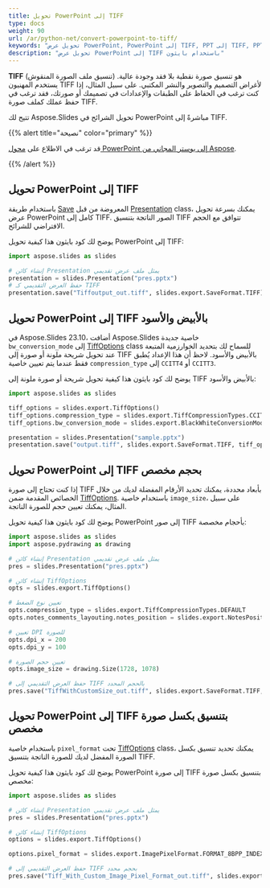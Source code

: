 ```yaml
---
title: تحويل PowerPoint إلى TIFF
type: docs
weight: 90
url: /ar/python-net/convert-powerpoint-to-tiff/
keywords: "تحويل عرض PowerPoint, PowerPoint إلى TIFF, PPT إلى TIFF, PPTX إلى TIFF, بايثون, Aspose.Slides"
description: "تحويل عرض PowerPoint إلى TIFF باستخدام بايثون"
---
```


**TIFF** (تنسيق ملف الصورة المنقوش) هو تنسيق صورة نقطية بلا فقد وجودة عالية. يستخدم المهنيون TIFF لأغراض التصميم والتصوير والنشر المكتبي. على سبيل المثال، إذا كنت ترغب في الحفاظ على الطبقات والإعدادات في تصميمك أو صورتك، فقد ترغب في حفظ عملك كملف صورة TIFF. 

تتيح لك Aspose.Slides تحويل الشرائح في PowerPoint مباشرةً إلى TIFF. 

{{% alert title="نصيحة" color="primary" %}}

قد ترغب في الاطلاع على [محول PowerPoint إلى بوستر المجاني من Aspose](https://products.aspose.app/slides/conversion/convert-ppt-to-poster-online).

{{% /alert %}}

## **تحويل PowerPoint إلى TIFF**

باستخدام طريقة [Save](https://reference.aspose.com/slides/python-net/aspose.slides/presentation/#methods) المعروضة من قبل [Presentation](https://reference.aspose.com/slides/python-net/aspose.slides/presentation/) class، يمكنك بسرعة تحويل عرض PowerPoint كامل إلى TIFF. الصور الناتجة بتنسيق TIFF تتوافق مع الحجم الافتراضي للشرائح. 

يوضح لك كود بايثون هذا كيفية تحويل PowerPoint إلى TIFF:

```python
import aspose.slides as slides

# إنشاء كائن Presentation يمثل ملف عرض تقديمي
presentation = slides.Presentation("pres.pptx")
# حفظ العرض التقديمي كـ TIFF
presentation.save("Tiffoutput_out.tiff", slides.export.SaveFormat.TIFF)
```

## **تحويل PowerPoint إلى TIFF بالأبيض والأسود**

في Aspose.Slides 23.10، أضافت Aspose.Slides خاصية جديدة `bw_conversion_mode` إلى [TiffOptions](https://reference.aspose.com/slides/python-net/aspose.slides.export/tiffoptions/) class للسماح لك بتحديد الخوارزمية المتبعة عند تحويل شريحة ملونة أو صورة إلى TIFF بالأبيض والأسود. لاحظ أن هذا الإعداد يُطبق فقط عندما يتم تعيين خاصية `compression_type` إلى `CCITT4` أو `CCITT3`.

يوضح لك كود بايثون هذا كيفية تحويل شريحة أو صورة ملونة إلى TIFF بالأبيض والأسود:

```python
import aspose.slides as slides

tiff_options = slides.export.TiffOptions()
tiff_options.compression_type = slides.export.TiffCompressionTypes.CCITT4
tiff_options.bw_conversion_mode = slides.export.BlackWhiteConversionMode.DITHERING

presentation = slides.Presentation("sample.pptx")
presentation.save("output.tiff", slides.export.SaveFormat.TIFF, tiff_options)
```

## **تحويل PowerPoint إلى TIFF بحجم مخصص**

إذا كنت تحتاج إلى صورة TIFF بأبعاد محددة، يمكنك تحديد الأرقام المفضلة لديك من خلال الخصائص المقدمة ضمن [TiffOptions](https://reference.aspose.com/slides/python-net/aspose.slides.export/tiffoptions/). باستخدام خاصية `image_size`، على سبيل المثال، يمكنك تعيين حجم للصورة الناتجة. 

يوضح لك كود بايثون هذا كيفية تحويل PowerPoint إلى صور TIFF بأحجام مخصصة:

```python
import aspose.slides as slides
import aspose.pydrawing as drawing

# إنشاء كائن Presentation يمثل ملف عرض تقديمي
pres = slides.Presentation("pres.pptx")

# إنشاء كائن TiffOptions
opts = slides.export.TiffOptions()

# تعيين نوع الضغط
opts.compression_type = slides.export.TiffCompressionTypes.DEFAULT
opts.notes_comments_layouting.notes_position = slides.export.NotesPositions.BOTTOM_FULL

# تعيين DPI للصورة
opts.dpi_x = 200
opts.dpi_y = 100

# تعيين حجم الصورة
opts.image_size = drawing.Size(1728, 1078)

# حفظ العرض التقديمي إلى TIFF بالحجم المحدد
pres.save("TiffWithCustomSize_out.tiff", slides.export.SaveFormat.TIFF, opts)
```


## **تحويل PowerPoint إلى TIFF بتنسيق بكسل صورة مخصص**

باستخدام خاصية `pixel_format` تحت [TiffOptions](https://reference.aspose.com/slides/python-net/aspose.slides.export/tiffoptions/) class، يمكنك تحديد تنسيق بكسل الصورة المفضل لديك للصورة الناتجة بتنسيق TIFF. 

يوضح لك كود بايثون هذا كيفية تحويل PowerPoint إلى صورة TIFF بتنسيق بكسل صورة مخصص:

```python
import aspose.slides as slides

# إنشاء كائن Presentation يمثل ملف عرض تقديمي
pres = slides.Presentation("pres.pptx")

# إنشاء كائن TiffOptions
options = slides.export.TiffOptions()

options.pixel_format = slides.export.ImagePixelFormat.FORMAT_8BPP_INDEXED

# حفظ العرض التقديمي إلى TIFF بحجم محدد
pres.save("Tiff_With_Custom_Image_Pixel_Format_out.tiff", slides.export.SaveFormat.TIFF, options)
```